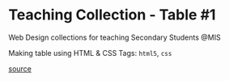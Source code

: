 # Teaching Collection - Table #1
Web Design collections for teaching Secondary Students @MIS

Making table using HTML & CSS
Tags: `html5`, `css`

[source](https://developer.mozilla.org/en-US/docs/Learn/HTML/Tables/Advanced)